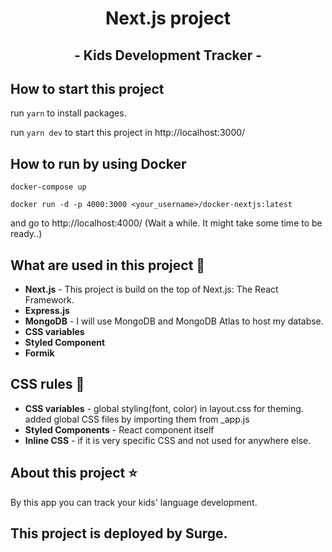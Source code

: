 <h1 align="center">
  Next.js project
</h1>
<h2 align="center">
  - Kids Development Tracker -
</h2>

## How to start this project

run `yarn` to install packages.

run `yarn dev` to start this project in http://localhost:3000/

## How to run by using Docker

`docker-compose up`

`docker run -d -p 4000:3000 <your_username>/docker-nextjs:latest`

and go to http://localhost:4000/ (Wait a while. It might take some time to be ready..)

## What are used in this project :game_die:

- **Next.js** - This project is build on the top of Next.js: The React Framework.
- **Express.js**
- **MongoDB** - I will use MongoDB and MongoDB Atlas to host my databse.
- **CSS variables**
- **Styled Component**
- **Formik**

## CSS rules :bouquet:

- **CSS variables** - global styling(font, color) in layout.css for theming. added global CSS files by importing them from \_app.js
- **Styled Components** - React component itself
- **Inline CSS** - if it is very specific CSS and not used for anywhere else.

## About this project :star:

By this app you can track your kids' language development.

## This project is deployed by Surge.
